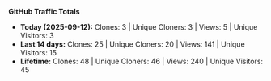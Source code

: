 
**GitHub Traffic Totals**

- **Today (2025-09-12):** Clones: 3 | Unique Cloners: 3 | Views: 5 | Unique Visitors: 3
- **Last 14 days:** Clones: 25 | Unique Cloners: 20 | Views: 141 | Unique Visitors: 15
- **Lifetime:** Clones: 48 | Unique Cloners: 46 | Views: 240 | Unique Visitors: 45
